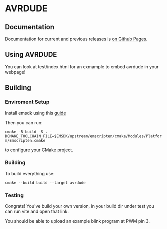 # AVRDUDE

## Documentation

Documentation for current and previous releases is [on Github Pages](https://avrdudes.github.io/avrdude/).

## Using AVRDUDE

You can look at test/index.html for an exmample to embed avrdude in your webpage!

## Building

### Enviroment Setup

Install emsdk using this [guide](https://emscripten.org/docs/getting_started/downloads.html)

Then you can run: 

`cmake -B build -S . -DCMAKE_TOOLCHAIN_FILE=$EMSDK/upstream/emscripten/cmake/Modules/Platform/Emscripten.cmake`

to configure your CMake project.

### Building

To build everything use:

`cmake --build build --target avrdude`

### Testing

Congrats! You've build your own version, in your build dir under test you can run vite and open that link.

You should be able to upload an example blink program at PWM pin 3.
